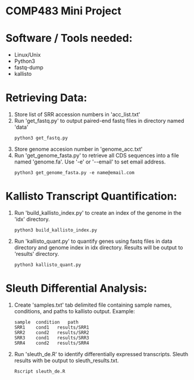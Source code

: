 # COMP483 Mini Project 

# Software / Tools needed:

- Linux/Unix
- Python3
- fastq-dump
- kallisto

# Retrieving Data:

1. Store list of SRR accession numbers in 'acc_list.txt'
2. Run 'get_fastq.py' to output paired-end fastq files in directory named 'data'
    ```
    python3 get_fastq.py
    ```
3. Store genome accesion number in 'genome_acc.txt'
4. Run 'get_genome_fasta.py' to retrieve all CDS sequences into a file named 'genome.fa'. Use '-e' or '--email' to set email address.
    ```
    python3 get_genome_fasta.py -e name@email.com
    ```
# Kallisto Transcript Quantification:

1. Run 'build_kallisto_index.py' to create an index of the genome in the 'idx' directory.
    ```
    python3 build_kallisto_index.py
    ```
2. Run 'kallisto_quant.py' to quantify genes using fastq files in data directory and genome index in idx directory. Results will be output to 'results' directory.
    ```
    python3 kallisto_quant.py
    ```
# Sleuth Differential Analysis:

1. Create 'samples.txt' tab delimited file containing sample names, conditions, and paths to kallisto output. Example:

    ```
    sample	condition	path
    SRR1	cond1	results/SRR1
    SRR2	cond2	results/SRR2
    SRR3	cond1	results/SRR3
    SRR4	cond2	results/SRR4
    ```

2. Run 'sleuth_de.R' to identify differentially expressed transcripts. Sleuth results with be output to sleuth_results.txt.
    ```
    Rscript sleuth_de.R
    ```

